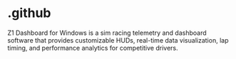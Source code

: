 # .github
Z1 Dashboard for Windows is a sim racing telemetry and dashboard software that provides customizable HUDs, real-time data visualization, lap timing, and performance analytics for competitive drivers.
